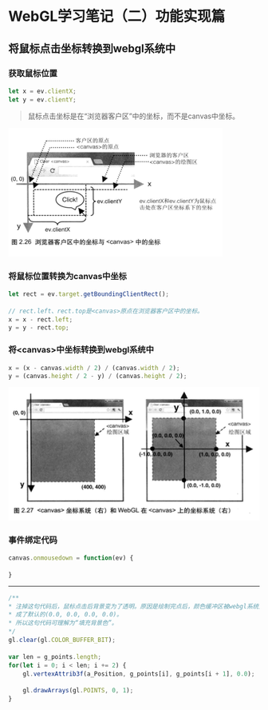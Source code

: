 # WebGL学习笔记（二）功能实现篇

## 将鼠标点击坐标转换到webgl系统中

### 获取鼠标位置

```js
let x = ev.clientX;
let y = ev.clientY;
```

> 鼠标点击坐标是在“浏览器客户区”中的坐标，而不是canvas中坐标。

![](/assets/client.png)

### 将鼠标位置转换为canvas中坐标

```js
let rect = ev.target.getBoundingClientRect();

// rect.left、rect.top是<canvas>原点在浏览器客户区中的坐标。
x = x - rect.left;
y = y - rect.top;
```

### 将&lt;canvas&gt;中坐标转换到webgl系统中

```js
x = (x - canvas.width / 2) / (canvas.width / 2);
y = (canvas.height / 2 - y) / (canvas.height / 2);
```

![](/assets/canvas_webgl.png)

### 事件绑定代码

```js
canvas.onmousedown = function(ev) {

}
```

---

```js
/**
* 注掉这句代码后，鼠标点击后背景变为了透明。原因是绘制完点后，颜色缓冲区被webgl系统重置
* 成了默认的(0.0, 0.0, 0.0, 0.0)。
* 所以这句代码可理解为“填充背景色”。
*/
gl.clear(gl.COLOR_BUFFER_BIT);

var len = g_points.length;
for(let i = 0; i < len; i += 2) {
    gl.vertexAttrib3f(a_Position, g_points[i], g_points[i + 1], 0.0);

    gl.drawArrays(gl.POINTS, 0, 1);
}
```



